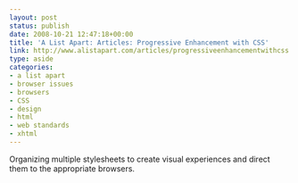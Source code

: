 ```yaml
---
layout: post
status: publish
date: 2008-10-21 12:47:18+00:00
title: 'A List Apart: Articles: Progressive Enhancement with CSS'
link: http://www.alistapart.com/articles/progressiveenhancementwithcss
type: aside
categories:
- a list apart
- browser issues
- browsers
- CSS
- design
- html
- web standards
- xhtml
---
```


Organizing multiple stylesheets to create visual experiences and direct them to the appropriate browsers.
